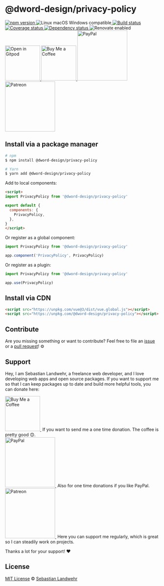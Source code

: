 <!-- TITLE/ -->
# @dword-design/privacy-policy
<!-- /TITLE -->

<!-- BADGES/ -->
<p>
  <a href="https://npmjs.org/package/@dword-design/privacy-policy">
    <img
      src="https://img.shields.io/npm/v/@dword-design/privacy-policy.svg"
      alt="npm version"
    >
  </a><img src="https://img.shields.io/badge/os-linux%20%7C%C2%A0macos%20%7C%C2%A0windows-blue" alt="Linux macOS Windows compatible"><a href="https://github.com/dword-design/privacy-policy/actions">
    <img
      src="https://github.com/dword-design/privacy-policy/workflows/build/badge.svg"
      alt="Build status"
    >
  </a><a href="https://codecov.io/gh/dword-design/privacy-policy">
    <img
      src="https://codecov.io/gh/dword-design/privacy-policy/branch/master/graph/badge.svg"
      alt="Coverage status"
    >
  </a><a href="https://david-dm.org/dword-design/privacy-policy">
    <img src="https://img.shields.io/david/dword-design/privacy-policy" alt="Dependency status">
  </a><img src="https://img.shields.io/badge/renovate-enabled-brightgreen" alt="Renovate enabled"><br/><a href="https://gitpod.io/#https://github.com/dword-design/privacy-policy">
    <img
      src="https://gitpod.io/button/open-in-gitpod.svg"
      alt="Open in Gitpod"
      width="114"
    >
  </a><a href="https://www.buymeacoffee.com/dword">
    <img
      src="https://www.buymeacoffee.com/assets/img/guidelines/download-assets-sm-2.svg"
      alt="Buy Me a Coffee"
      width="114"
    >
  </a><a href="https://paypal.me/SebastianLandwehr">
    <img
      src="https://sebastianlandwehr.com/images/paypal.svg"
      alt="PayPal"
      width="163"
    >
  </a><a href="https://www.patreon.com/dworddesign">
    <img
      src="https://sebastianlandwehr.com/images/patreon.svg"
      alt="Patreon"
      width="163"
    >
  </a>
</p>
<!-- /BADGES -->

<!-- DESCRIPTION/ -->

<!-- /DESCRIPTION -->

<!-- INSTALL/ -->
## Install via a package manager

```bash
# npm
$ npm install @dword-design/privacy-policy

# Yarn
$ yarn add @dword-design/privacy-policy
```

Add to local components:

```html
<script>
import PrivacyPolicy from '@dword-design/privacy-policy'

export default {
  components: {
    PrivacyPolicy,
  },
}
</script>
```

Or register as a global component:

```js
import PrivacyPolicy from '@dword-design/privacy-policy'

app.component('PrivacyPolicy', PrivacyPolicy)
```

Or register as a plugin:

```js
import PrivacyPolicy from '@dword-design/privacy-policy'

app.use(PrivacyPolicy)
```

## Install via CDN

```html
<script src="https://unpkg.com/vue@3/dist/vue.global.js"></script>
<script src="https://unpkg.com/@dword-design/privacy-policy"></script>
```
<!-- /INSTALL -->

<!-- LICENSE/ -->
## Contribute

Are you missing something or want to contribute? Feel free to file an [issue](https://github.com/dword-design/privacy-policy/issues) or a [pull request](https://github.com/dword-design/privacy-policy/pulls)! ⚙️

## Support

Hey, I am Sebastian Landwehr, a freelance web developer, and I love developing web apps and open source packages. If you want to support me so that I can keep packages up to date and build more helpful tools, you can donate here:

<p>
  <a href="https://www.buymeacoffee.com/dword">
    <img
      src="https://www.buymeacoffee.com/assets/img/guidelines/download-assets-sm-2.svg"
      alt="Buy Me a Coffee"
      width="114"
    >
  </a>&nbsp;If you want to send me a one time donation. The coffee is pretty good 😊.<br/>
  <a href="https://paypal.me/SebastianLandwehr">
    <img
      src="https://sebastianlandwehr.com/images/paypal.svg"
      alt="PayPal"
      width="163"
    >
  </a>&nbsp;Also for one time donations if you like PayPal.<br/>
  <a href="https://www.patreon.com/dworddesign">
    <img
      src="https://sebastianlandwehr.com/images/patreon.svg"
      alt="Patreon"
      width="163"
    >
  </a>&nbsp;Here you can support me regularly, which is great so I can steadily work on projects.
</p>

Thanks a lot for your support! ❤️

## License

[MIT License](https://opensource.org/license/mit/) © [Sebastian Landwehr](https://sebastianlandwehr.com)
<!-- /LICENSE -->
